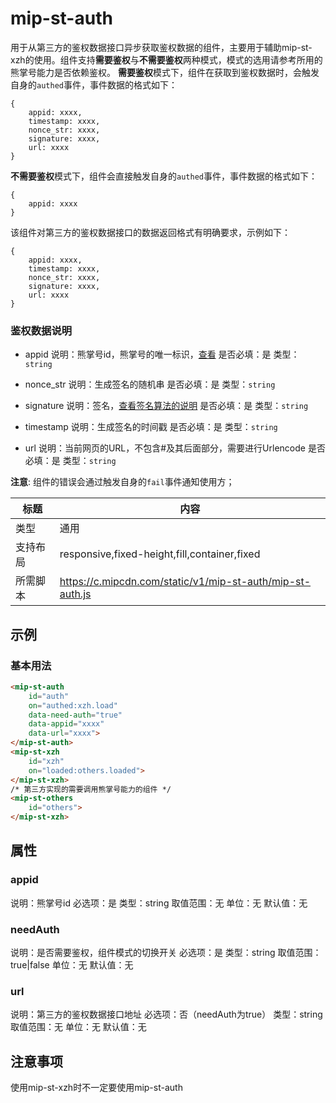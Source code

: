 # mip-st-auth

用于从第三方的鉴权数据接口异步获取鉴权数据的组件，主要用于辅助mip-st-xzh的使用。组件支持**需要鉴权**与**不需要鉴权**两种模式，模式的选用请参考所用的熊掌号能力是否依赖鉴权。
**需要鉴权**模式下，组件在获取到鉴权数据时，会触发自身的`authed`事件，事件数据的格式如下：
```
{
    appid: xxxx,
    timestamp: xxxx,
    nonce_str: xxxx,
    signature: xxxx,
    url: xxxx
}
```
**不需要鉴权**模式下，组件会直接触发自身的`authed`事件，事件数据的格式如下：
```
{
    appid: xxxx
}
```
该组件对第三方的鉴权数据接口的数据返回格式有明确要求，示例如下：
```
{
    appid: xxxx,
    timestamp: xxxx,
    nonce_str: xxxx,
    signature: xxxx,
    url: xxxx
}
```

### 鉴权数据说明

* appid 
说明：熊掌号id，熊掌号的唯一标识，[查看](https://xiongzhang.baidu.com/site/setting)
是否必填：是
类型：`string`

* nonce_str
说明：生成签名的随机串
是否必填：是
类型：`string`

* signature
说明：签名，[查看签名算法的说明](https://xiongzhang.baidu.com/open/wiki/chapter6/section6.8.html?t=1530768936446)
是否必填：是
类型：`string`

* timestamp
说明：生成签名的时间戳
是否必填：是
类型：`string`

* url
说明：当前网页的URL，不包含#及其后面部分，需要进行Urlencode
是否必填：是
类型：`string`

**注意**: 组件的错误会通过触发自身的`fail`事件通知使用方；

标题|内容
----|----
类型|通用
支持布局|responsive,fixed-height,fill,container,fixed
所需脚本|https://c.mipcdn.com/static/v1/mip-st-auth/mip-st-auth.js

## 示例

### 基本用法
```html
<mip-st-auth 
    id="auth"
    on="authed:xzh.load"
    data-need-auth="true"
    data-appid="xxxx"
    data-url="xxxx">
</mip-st-auth>
<mip-st-xzh 
    id="xzh" 
    on="loaded:others.loaded">
</mip-st-xzh>
/* 第三方实现的需要调用熊掌号能力的组件 */
<mip-st-others 
    id="others">
</mip-st-xzh>
```

## 属性

### appid

说明：熊掌号id
必选项：是
类型：string
取值范围：无
单位：无
默认值：无

### needAuth

说明：是否需要鉴权，组件模式的切换开关
必选项：是
类型：string
取值范围：true|false
单位：无
默认值：无

### url

说明：第三方的鉴权数据接口地址
必选项：否（needAuth为true）
类型：string
取值范围：无
单位：无
默认值：无

## 注意事项

使用mip-st-xzh时不一定要使用mip-st-auth

